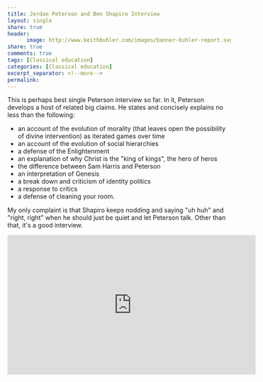 ```yaml
--- 
title: Jordan Peterson and Ben Shapiro Interview
layout: single
share: true
header:
      image: http://www.keithbuhler.com/images/banner-buhler-report.svg
share: true
comments: true
tags: [Classical education]
categories: [Classical education]
excerpt_separator: <!--more-->
permalink: 
---
```


This is perhaps best single Peterson interview so far. In it, Peterson develops a host of related big claims. He states and concisely explains no less than the following: 

- an account of the evolution of morality (that leaves open the possibility of divine intervention) as iterated games over time
- an account of the evolution of social hierarchies 
- a defense of the Enlightenment
- an explanation of why Christ is the "king of kings", the hero of heros
- the difference between Sam Harris and Peterson 
- an interpretation of Genesis
- a break down and criticism of identity politics
- a response to critics 
- a defense of cleaning your room. 

My only complaint is that Shapiro keeps nodding and saying "uh huh" and "right, right" when he should just be quiet and let Peterson talk. Other than that, it's a good interview.


<iframe width="560" height="315" src="https://www.youtube.com/embed/WT0mbNvaT6Y" frameborder="0" allow="autoplay; encrypted-media" allowfullscreen></iframe>